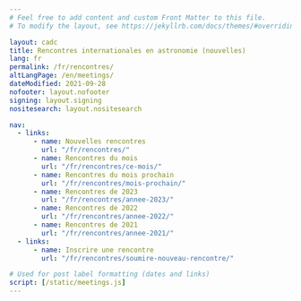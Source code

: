 ```yaml
---
# Feel free to add content and custom Front Matter to this file.
# To modify the layout, see https://jekyllrb.com/docs/themes/#overriding-theme-defaults

layout: cadc
title: Rencontres internationales en astronomie (nouvelles)
lang: fr
permalink: /fr/rencontres/
altLangPage: /en/meetings/
dateModified: 2021-09-28
nofooter: layout.nofooter
signing: layout.signing
nositesearch: layout.nositesearch

nav:
  - links:
      - name: Nouvelles rencontres
        url: "/fr/rencontres/"
      - name: Rencontres du mois
        url: "/fr/rencontres/ce-mois/"
      - name: Rencontres du mois prochain
        url: "/fr/rencontres/mois-prochain/"
      - name: Rencontres de 2023
        url: "/fr/rencontres/annee-2023/"
      - name: Rencontres de 2022
        url: "/fr/rencontres/annee-2022/"
      - name: Rencontres de 2021
        url: "/fr/rencontres/annee-2021/"
  - links:
      - name: Inscrire une rencontre
        url: "/fr/rencontres/soumire-nouveau-rencontre/"

# Used for post label formatting (dates and links)
script: [/static/meetings.js]
---
```


<ul id="meetings_list" class="list-unstyled lst-spcd-2" data-wb-json='{ "url": "/meetings/meetings?days=21", "mapping": ["/title", "/web", "/start", "/end", "/contact", "/location", "/address", "/phone", "/email", "/bibCode", "/keywords", "/meetingNumber"], "queryall": ["summary", ".web", ".start", ".end", ".contact", ".location", ".address", ".phone", ".email", ".proceedings", ".keywords", ".meeting-number"] }'>
	<template>
        <li>
        {%- include rencontre-fr.markdown -%}
        </li>
	</template>
</ul>
